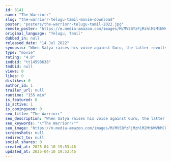 ```yaml
---
id: 3141
name: "The Warriorr"
slug: "the-warriorr-telugu-tamil-movie-download"
poster: "posters/the-warriorr-telugu-tamil-2022.jpg"
remote_poster: "https://m.media-amazon.com/images/M/MV5BYzFjMzhlM2MtNWVhMC00ZTVjLWI4MDktNDM0YjQ5NDI0YzRjXkEyXkFqcGc@._V1_SX300.jpg"
original_language: "Telugu, Tamil"
dubbed_in: null
released_date: "14 Jul 2022"
synopsis: "When Satya raises his voice against Guru, the latter revolts and bashes the former to hell. Satya makes a comeback as a cop to take revenge on Guru and put an end to his crime in Kurnool city."
type: "movie"
rating: "4.8"
imdbid: "tt14598638"
tmdbid: null
views: 0
likes: 0
dislikes: 0
author_id: 1
trailer_url: null
runtime: "155 min"
is_featured: 0
is_active: 1
is_comingsoon: 0
seo_title: "The Warriorr"
seo_description: "When Satya raises his voice against Guru, the latter revolts and bashes the former to hell. Satya makes a comeback as a cop to take revenge on Guru and put an end to his crime in Kurnool city."
seo_keywords: "\"The Warriorr\""
seo_image: "https://m.media-amazon.com/images/M/MV5BYzFjMzhlM2MtNWVhMC00ZTVjLWI4MDktNDM0YjQ5NDI0YzRjXkEyXkFqcGc@._V1_SX300.jpg"
screenshots: null
redirect_to: null
social_shares: 0
created_at: 2025-04-10 19:53:46
updated_at: 2025-04-10 19:53:46
---
```



